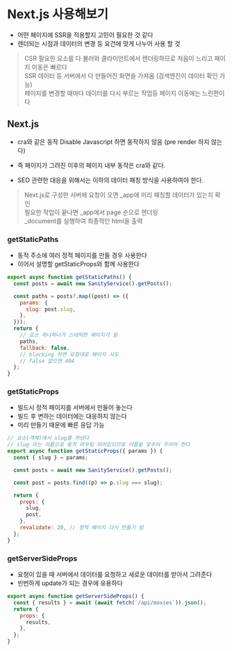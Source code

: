 # Next.js 사용해보기

- 어떤 페이지에 SSR을 적용할지 고민이 필요한 것 같다
- 렌더되는 시점과 데이터의 변경 등 요건에 맞게 나누어 사용 할 것

> CSR 필요한 요소를 다 불러와 클라이언트에서 렌더링하므로 처음이 느리고 페이지 이동은 빠르다  
> SSR 데이터 등 서버에서 다 만들어진 화면을 가져옴 (검색엔진이 데이터 확인 가능)  
> 페이지를 변경할 때마다 데이터를 다시 부르는 작업등 페이지 이동에는 느린편이다

## Next.js

- cra와 같은 동작 Disable Javascript 하면 동작하지 않음 (pre render 하지 않는다)
- 즉 페이지가 그려진 이후의 페이지 내부 동작은 cra와 같다.

- SEO 관련한 대응을 위해서는 이하의 데이터 패칭 방식을 사용하여야 한다.

> Next.js로 구성한 서버에 요청이 오면 \_app에 미리 패칭할 데이터가 있는지 확인  
> 필요한 작업이 끝나면 \_app에서 page 순으로 렌더링  
> \_document를 실행하여 최종적인 html을 출력

### getStaticPaths

- 동적 주소에 여러 정적 페이지를 만들 경우 사용한다
- 이어서 설명할 getStaticProps와 함께 사용한다

```js
export async function getStaticPaths() {
  const posts = await new SanityService().getPosts();

  const paths = posts?.map((post) => ({
    params: {
      slug: post.slug,
    },
  }));
  return {
    // 요소 하나하나가 스테틱한 페이지가 됨
    paths,
    fallback: false,
    // blocking 하면 요청대로 페이지 시도
    // false 없으면 404
  };
}
```

### getStaticProps

- 빌드시 정적 페이지를 서버에서 만들어 놓는다
- 빌드 후 변하는 데이터에는 대응하지 않는다
- 미리 만들기 때문에 빠른 응답 가능

```js
// 요소(객체)에서 slug를 꺼낸다
// slug 라는 이름으로 동적 라우팅 되어있으므로 이름을 맞추어 주어야 한다
export async function getStaticProps({ params }) {
  const { slug } = params;

  const posts = await new SanityService().getPosts();

  const post = posts.find((p) => p.slug === slug);

  return {
    props: {
      slug,
      post,
    },
    revalidate: 20, // 정적 페이지 다시 만들기 텀
  };
}
```

### getServerSideProps

- 요청이 있을 때 서버에서 데이터를 요청하고 새로운 데이터를 받아서 그려준다
- 빈번하게 update가 되는 경우에 유용하다

```js
export async function getServerSideProps() {
  const { results } = await (await fetch(`/api/movies`)).json();
  return {
    props: {
      results,
    },
  };
}
```
